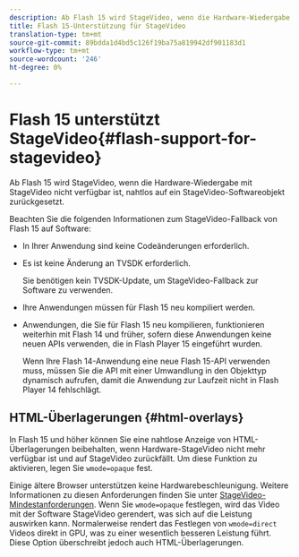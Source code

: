```yaml
---
description: Ab Flash 15 wird StageVideo, wenn die Hardware-Wiedergabe mit StageVideo nicht verfügbar ist, nahtlos auf ein StageVideo-Softwareobjekt zurückgesetzt.
title: Flash 15-Unterstützung für StageVideo
translation-type: tm+mt
source-git-commit: 89bdda1d4bd5c126f19ba75a819942df901183d1
workflow-type: tm+mt
source-wordcount: '246'
ht-degree: 0%

---
```



# Flash 15 unterstützt StageVideo{#flash-support-for-stagevideo}

Ab Flash 15 wird StageVideo, wenn die Hardware-Wiedergabe mit StageVideo nicht verfügbar ist, nahtlos auf ein StageVideo-Softwareobjekt zurückgesetzt.

Beachten Sie die folgenden Informationen zum StageVideo-Fallback von Flash 15 auf Software:

* In Ihrer Anwendung sind keine Codeänderungen erforderlich.
* Es ist keine Änderung an TVSDK erforderlich.

   Sie benötigen kein TVSDK-Update, um StageVideo-Fallback zur Software zu verwenden.
* Ihre Anwendungen müssen für Flash 15 neu kompiliert werden.
* Anwendungen, die Sie für Flash 15 neu kompilieren, funktionieren weiterhin mit Flash 14 und früher, sofern diese Anwendungen keine neuen APIs verwenden, die in Flash Player 15 eingeführt wurden.

   Wenn Ihre Flash 14-Anwendung eine neue Flash 15-API verwenden muss, müssen Sie die API mit einer Umwandlung in den Objekttyp dynamisch aufrufen, damit die Anwendung zur Laufzeit nicht in Flash Player 14 fehlschlägt.

## HTML-Überlagerungen {#html-overlays}

In Flash 15 und höher können Sie eine nahtlose Anzeige von HTML-Überlagerungen beibehalten, wenn Hardware-StageVideo nicht mehr verfügbar ist und auf StageVideo zurückfällt. Um diese Funktion zu aktivieren, legen Sie `wmode=opaque` fest.

Einige ältere Browser unterstützen keine Hardwarebeschleunigung. Weitere Informationen zu diesen Anforderungen finden Sie unter [StageVideo-Mindestanforderungen](../../../../../tvsdk-1.4-for-desktop-hls/c-psdk-dhls-1.4-introduction/overview-prod-audience-guide/requirements/stagevideo-capabilities/r-psdk-dhls-1.4-requirements-stage-video.md). Wenn Sie `wmode=opaque` festlegen, wird das Video mit der Software StageVideo gerendert, was sich auf die Leistung auswirken kann. Normalerweise rendert das Festlegen von `wmode=direct` Videos direkt in GPU, was zu einer wesentlich besseren Leistung führt. Diese Option überschreibt jedoch auch HTML-Überlagerungen.
